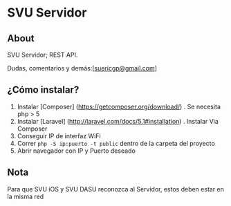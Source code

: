 SVU Servidor
====================

About
-----
SVU Servidor; REST API.

Dudas, comentarios y demás:[suericgp@gmail.com]


¿Cómo instalar?
--------------

1. Instalar [Composer] (https://getcomposer.org/download/) . Se necesita php > 5
2. Instalar [Laravel] (http://laravel.com/docs/5.1#installation) . Instalar Via Composer
3. Conseguir IP de interfaz WiFi
4. Correr `php -S ip:puerto -t public` dentro de la carpeta del proyecto
5. Abrir navegador con IP y Puerto deseado

Nota
-----
Para que SVU iOS y SVU DASU reconozca al Servidor, estos deben estar en la misma red
